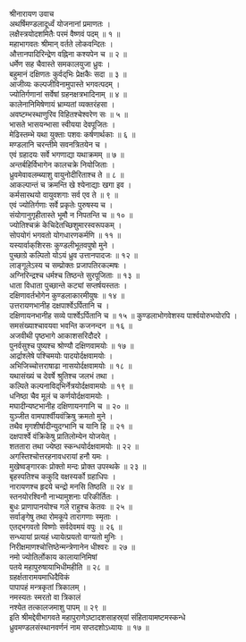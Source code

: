 श्रीनारायण उवाच  
अथर्षिमण्डलादूर्ध्वं योजनानां प्रमाणतः ।  
लक्षैस्त्रयोदशमितैः परमं वैष्णवं पदम् ॥ १ ॥  
महाभागवतः श्रीमान् वर्तते लोकवन्दितः ।  
औत्तानपादिरिन्द्रेण वह्निना कश्यपेन च ॥ २ ॥  
धर्मेण सह चैवास्ते समकालयुजा ध्रुवः ।  
बहुमानं दक्षिणतः कुर्वद्‌भिः प्रेक्षकैः सदा ॥ ३ ॥  
आजीव्यः कल्पजीविनामुपास्ते भगवत्पदम् ।  
ज्योतिर्गणानां सर्वेषां ग्रहनक्षत्रभादिनाम् ॥ ४ ॥  
कालेनानिमिषेणायं भ्राम्यतां व्यक्तरंहसा ।  
अवष्टम्भस्थाणुरिव विहितश्चेश्वरेण सः ॥ ५ ॥  
भासते भासयन्भासा स्वीयया देवपूजितः ।  
मेढिस्तम्भे यथा युक्ताः पशवः कर्षणार्थकाः ॥ ६ ॥  
मण्डलानि चरन्तीमे सवनत्रितयेन च ।  
एवं ग्रहादयः सर्वे भगणाद्या यथाक्रमम् ॥ ७ ॥  
अन्तर्बहिर्विभागेन कालचक्रे नियोजिताः ।  
ध्रुवमेवावलम्ब्याशु वायुनोदीरिताश्च ते ॥ ८ ॥  
आकल्पान्तं च क्रमन्ति खे श्येनाद्याः खगा इव ।  
कर्मसारथयो वायुवशगाः सर्व एव ते ॥ ९ ॥  
एवं ज्योतिर्गणाः सर्वे प्रकृतेः पुरुषस्य च ।  
संयोगानुगृहीतास्ते भूमौ न निपतन्ति च ॥ १० ॥  
ज्योतिश्चक्रं केचिदेतच्छिशुमारस्वरूपकम् ।  
सोपयोगं भगवतो योगधारणकर्मणि ॥ ११ ॥  
यस्यार्वाक्‌शिरसः कुण्डलीभूतवपुषो मुने ।  
पुच्छाग्रे कल्पितो योऽयं ध्रुव उत्तानपादजः ॥ १२ ॥  
लाङ्गूलेऽस्य च सम्प्रोक्तः प्रजापतिरकल्मषः ।  
अग्निरिन्द्रश्च धर्मश्च तिष्ठन्ते सुरपूजिताः ॥ १३ ॥  
धाता विधाता पुच्छान्ते कट्यां सप्तर्षयस्ततः ।  
दक्षिणावर्तभोगेन कुण्डलाकारमीयुषः ॥ १४ ॥  
उत्तरायणभानीह दक्षपार्श्वेऽर्पितानि च ।  
दक्षिणायनभानीह सव्ये पार्श्वेऽर्पितानि च ॥ १५ ॥
कुण्डलाभोगवेशस्य पार्श्वयोरुभयोरपि ।  
समसंख्याश्चावयवा भवन्ति कजनन्दन ॥ १६ ॥  
अजवीथी पृष्ठभागे आकाशसरिदौदरे ।  
पुनर्वसुश्च पुष्यश्च श्रोण्यौ दक्षिणवामयोः ॥ १७ ॥  
आर्द्राश्लेषे पश्चिमयोः पादयोर्दक्षवामयोः ।  
अभिजिच्चोत्तराषाढा नासयोर्दक्षवामयोः ॥ १८ ॥  
यथासंख्यं च देवर्षे श्रुतिश्च जलभं तथा ।  
कल्पिते कल्पनाविद्‌भिर्नेत्रयोर्दक्षवामयोः ॥ १९ ॥  
धनिष्ठा चैव मूलं च कर्णयोर्दक्षवामयोः ।  
मघादीन्यष्टभानीह दक्षिणायनगानि च ॥ २० ॥  
युञ्जीत वामपार्श्वीयवंक्रिषु क्रमतो मुने ।  
तथैव मृगशीर्षादीन्युदग्भानि च यानि हि ॥ २१ ॥  
दक्षपार्श्वे वंक्रिकेषु प्रातिलोम्येन योजयेत् ।  
शततारा तथा ज्येष्ठा स्कन्धयोर्दक्षवामयोः ॥ २२ ॥  
अगस्तिश्चोत्तरहनावधरायां हनौ यमः ।  
मुखेष्वङ्गारकः प्रोक्तो मन्दः प्रोक्त उपस्थके ॥ २३ ॥  
बृहस्पतिश्च ककुदि वक्षस्यर्को ग्रहाधिपः ।  
नारायणश्च हृदये चन्द्रो मनसि तिष्ठति ॥ २४ ॥  
स्तनयोरश्विनौ नाभ्यामुशनाः परिकीर्तितः ।  
बुधः प्राणापानयोश्च गले राहुश्च केतवः ॥ २५ ॥  
सर्वाङ्गेषु तथा रोमकूपे तारागणाः स्मृताः ।  
एतद्भगवतो विष्णोः सर्वदेवमयं वपुः ॥ २६ ॥  
सन्ध्यायां प्रत्यहं ध्यायेत्प्रयतो वाग्यतो मुनिः ।  
निरीक्षमाणश्चोत्तिष्ठेन्मन्त्रेणानेन धीश्वरः ॥ २७ ॥  
नमो ज्योतिर्लोकाय कालायानिमिषां  
पतये महापुरुषायाभिधीमहीति ॥ २८ ॥  
ग्रहर्क्षतारामयमाधिदैविकं  
     पापापहं मन्त्रकृतां त्रिकालम् ।  
नमस्यतः स्मरतो वा त्रिकालं  
     नश्येत तत्कालजमाशु पापम् ॥ २९ ॥  
इति श्रीमद्देवीभागवते महापुराणेऽष्टादशसाहस्र्यां संहितायामष्टमस्कन्धे  
ध्रुवमण्डलसंस्थानवर्णनं नाम सप्तदशोऽध्यायः ॥ १७ ॥
